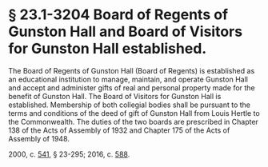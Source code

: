 # § 23.1-3204 Board of Regents of Gunston Hall and Board of Visitors for Gunston Hall established.

<p>The Board of Regents of Gunston Hall (Board of Regents) is established as an educational institution to manage, maintain, and operate Gunston Hall and accept and administer gifts of real and personal property made for the benefit of Gunston Hall. The Board of Visitors for Gunston Hall is established. Membership of both collegial bodies shall be pursuant to the terms and conditions of the deed of gift of Gunston Hall from Louis Hertle to the Commonwealth. The duties of the two boards are prescribed in Chapter 138 of the Acts of Assembly of 1932 and Chapter 175 of the Acts of Assembly of 1948.</p><p>2000, c. <a href='http://lis.virginia.gov/cgi-bin/legp604.exe?001+ful+CHAP0541'>541</a>, § 23-295; 2016, c. <a href='http://lis.virginia.gov/cgi-bin/legp604.exe?161+ful+CHAP0588'>588</a>.</p>